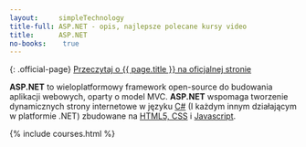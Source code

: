 ```yaml
---
layout:     simpleTechnology
title-full: ASP.NET - opis, najlepsze polecane kursy video
title:      ASP.NET
no-books:    true
---
```


{: .official-page}
[Przeczytaj o {{ page.title }} na oficjalnej stronie](https://www.asp.net/)

**ASP.NET** to wieloplatformowy framework open-source do budowania aplikacji webowych, oparty o model MVC. **ASP.NET** wspomaga tworzenie dynamicznych strony internetowe w języku [C#](/technologie/csharp) (I każdym innym działającym w platformie .NET) zbudowane na [HTML5, CSS](/technologie/html&css) i [Javascript](/technologie/javascript).

{% include courses.html %}
